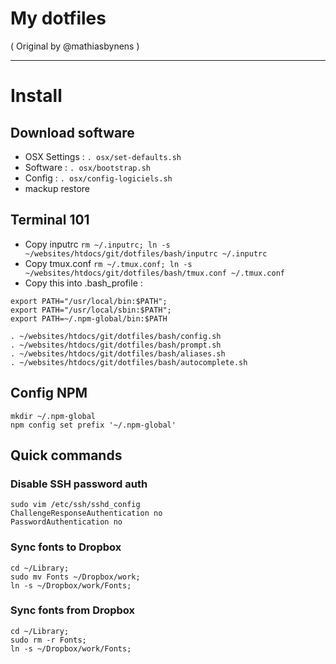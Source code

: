 My dotfiles
========
( Original by @mathiasbynens )

---

# Install

## Download software

- OSX Settings : `. osx/set-defaults.sh`
- Software : `. osx/bootstrap.sh`
- Config : `. osx/config-logiciels.sh`
- mackup restore

## Terminal 101

- Copy inputrc `rm ~/.inputrc; ln -s ~/websites/htdocs/git/dotfiles/bash/inputrc ~/.inputrc`
- Copy tmux.conf `rm ~/.tmux.conf; ln -s ~/websites/htdocs/git/dotfiles/bash/tmux.conf ~/.tmux.conf`
- Copy this into .bash_profile :

```
export PATH="/usr/local/bin:$PATH";
export PATH="/usr/local/sbin:$PATH";
export PATH=~/.npm-global/bin:$PATH

. ~/websites/htdocs/git/dotfiles/bash/config.sh
. ~/websites/htdocs/git/dotfiles/bash/prompt.sh
. ~/websites/htdocs/git/dotfiles/bash/aliases.sh
. ~/websites/htdocs/git/dotfiles/bash/autocomplete.sh
```

## Config NPM

```
mkdir ~/.npm-global
npm config set prefix '~/.npm-global'
```

## Quick commands

### Disable SSH password auth

```
sudo vim /etc/ssh/sshd_config
ChallengeResponseAuthentication no
PasswordAuthentication no
```

### Sync fonts to Dropbox

```
cd ~/Library;
sudo mv Fonts ~/Dropbox/work;
ln -s ~/Dropbox/work/Fonts;
```

### Sync fonts from Dropbox

```
cd ~/Library;
sudo rm -r Fonts;
ln -s ~/Dropbox/work/Fonts;
```
